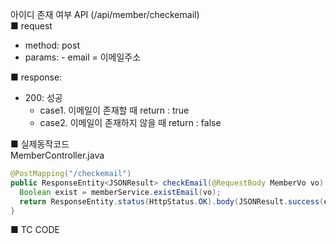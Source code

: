아이디 존재 여부 API (/api/member/checkemail)  
■ request
   - method: post
   - params:
         - email = 이메일주소
  
■ response:  
   - 200: 성공  
      - case1. 이메일이 존재할 때 return : true  
      - case2. 이메일이 존재하지 않을 때 return : false  
  
  
■ 실제동작코드  
MemberController.java  
```java
@PostMapping("/checkemail")
public ResponseEntity<JSONResult> checkEmail(@RequestBody MemberVo vo) {
  Boolean exist = memberService.existEmail(vo);
  return ResponseEntity.status(HttpStatus.OK).body(JSONResult.success(exist));
}
```
  
■ TC CODE  
  
 <tc code>
